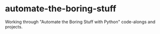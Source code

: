 # automate-the-boring-stuff
Working through "Automate the Boring Stuff with Python" code-alongs and projects.
